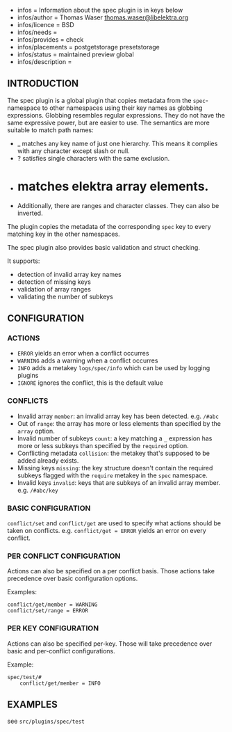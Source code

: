 - infos = Information about the spec plugin is in keys below
- infos/author = Thomas Waser <thomas.waser@libelektra.org>
- infos/licence = BSD
- infos/needs =
- infos/provides = check
- infos/placements = postgetstorage presetstorage
- infos/status = maintained preview global
- infos/description =

## INTRODUCTION ##

The spec plugin is a global plugin that copies metadata from the `spec`-namespace to other namespaces using their key names as globbing expressions.
Globbing resembles regular expressions. They do not have the same expressive power, but are easier to use. The semantics are more suitable to match path names:

* _ matches any key name of just one hierarchy. This means it complies with any character except slash or null.
* ? satisfies single characters with the same exclusion.
* # matches elektra array elements.
* Additionally, there are ranges and character classes. They can also be inverted.

The plugin copies the metadata of the corresponding `spec` key to every matching key in the other namespaces.

The spec plugin also provides basic validation and struct checking.

It supports:

* detection of invalid array key names
* detection of missing keys
* validation of array ranges
* validating the number of subkeys

## CONFIGURATION ##

### ACTIONS ###

* `ERROR` yields an error when a conflict occurres
* `WARNING` adds a warning when a conflict occurres
* `INFO` adds a metakey `logs/spec/info` which can be used by logging plugins
* `IGNORE` ignores the conflict, this is the default value

### CONFLICTS ###

* Invalid array `member`: an invalid array key has been detected. e.g. `/#abc`
* Out of `range`: the array has more or less elements than specified by the `array` option.
* Invalid number of subkeys `count`: a key matching a `_` expression has more or less subkeys than specified by the `required` option.
* Conflicting metadata `collision`: the metakey that's supposed to be added already exists.  
* Missing keys `missing`: the key structure doesn't contain the required subkeys flagged with the `require` metakey in the `spec` namespace.
* Invalid keys `invalid`: keys that are subkeys of an invalid array member. e.g. `/#abc/key`

### BASIC CONFIGURATION ###

`conflict/set` and `conflict/get` are used to specify what actions should be taken on conflicts. e.g. `conflict/get = ERROR` yields an error on every conflict.

### PER CONFLICT CONFIGURATION ### 

Actions can also be specified on a per conflict basis. Those actions take precedence over basic configuration options.

Examples: 
```
conflict/get/member = WARNING
conflict/set/range = ERROR
```

### PER KEY CONFIGURATION ###

Actions can also be specified per-key. Those will take precedence over basic and per-conflict configurations.

Example:
```
spec/test/#
    conflict/get/member = INFO
```

## EXAMPLES ##

see `src/plugins/spec/test`

